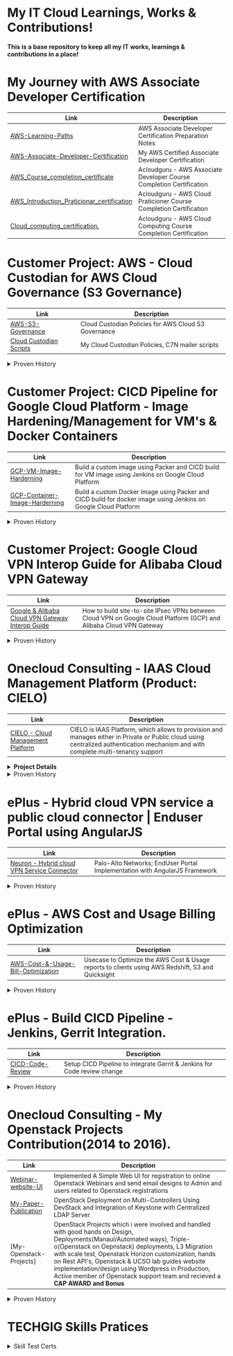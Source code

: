 # My IT Cloud Learnings, Works & Contributions!
**This is a base repository to keep all my IT works, learnings & contributions in a place!** 

# My Journey with AWS Associate Developer Certification

| Link | Description |
|-------------|-------------|
| [AWS-Learning-Paths](https://github.com/sahanasj/aws-learnings)<br> | AWS Associate Developer Certification Preparation Notes  |
| [AWS-Associate-Developer-Certification](https://github.com/sahanasj/my-cloud-works/blob/master/My-Work-Efforts-Recognized/Certifications/SahanaJSJ-AWS-Associate-Developer-Cert.PNG)<br> | My AWS Certified Associate Developer Certification  |
| [AWS_Course_completion_certificate](https://github.com/sahanasj/my-cloud-works/blob/master/My-Work-Efforts-Recognized/Certifications/AWS_Course_completion_certificate10I.pdf)<br> | Acloudguru - AWS Associate Developer Course Completion Certification  |
| [AWS_Introduction_Praticionar_certification](https://github.com/sahanasj/my-cloud-works/blob/master/My-Work-Efforts-Recognized/Certifications/AWS_Introduction_Praticionar_certification.pdf)<br> | Acloudguru - AWS Cloud Praticioner Course Completion Certification |
| [Cloud_computing_certification.](https://github.com/sahanasj/my-cloud-works/blob/master/My-Work-Efforts-Recognized/Certifications/Cloud_computing_certification.pdf)<br> |  Acloudguru - AWS Cloud Computing Course Completion Certification  |

# Customer Project: AWS - Cloud Custodian for AWS Cloud Governance (S3 Governance)

| Link | Description |
|-------------|-------------|
| [AWS-S3-Governance](https://github.com/sahanasj/Lincoln-AWS-S3-Cloud-Governance-using-AWS-Config)<br> | Cloud Custodian Policies for AWS Cloud S3 Governance |
| [Cloud Custodian Scripts](https://github.com/sahanasj/cloudcustodian-policies)<br> | My Cloud Custodian Policies, C7N mailer scripts  |

<details>
  <summary>Proven History</summary>
  <br>
  <b>Sucessfully Delivered Work and Customer Demo with appreciation</b>
   <br>
  <img src="https://github.com/sahanasj/my-cloud-works/blob/master/My-Work-Efforts-Recognized/AWS/AWS%20-%20Lincoln%20Finance%20Group/AWS-Lincoln-Finance-Project-Email-2.PNG">
  <img src="https://github.com/sahanasj/my-cloud-works/blob/master/My-Work-Efforts-Recognized/AWS/AWS%20-%20Lincoln%20Finance%20Group/AWS-Lincoln-Finance-Project-Email.PNG">
  <img src="https://github.com/sahanasj/my-cloud-works/blob/master/My-Work-Efforts-Recognized/AWS/AWS%20-%20Lincoln%20Finance%20Group/AWS-Lincoln-Finance-Project-Demo-Email.PNG">
</details>
 
# Customer Project: CICD Pipeline for Google Cloud Platform - Image Hardening/Management for VM's & Docker Containers
| Link | Description |
|-------------|-------------|
| [GCP-VM-Image-Harderning](https://github.com/sahanasj/ulta-gcp-image-hardening)<br> |  Build a custom image using Packer and CICD build for VM image using Jenkins on Google Cloud Platform |
| [GCP-Container-Image-Harderning](https://github.com/sahanasj/ulta-gcp-docker-image-with-packer)<br> |  Build a custom Docker image using Packer and CICD build for docker image using Jenkins on Google Cloud Platform |

<details>
  <summary>Proven History</summary>
  <img src="https://github.com/sahanasj/my-cloud-works/blob/master/My-Work-Efforts-Recognized/Google%20Cloud%20Platform/GCP-Image-Hardening.PNG">
  <br>
  <br>
  <img src="https://github.com/sahanasj/my-cloud-works/blob/master/My-Work-Efforts-Recognized/Google%20Cloud%20Platform/GCP-Image-Hardening-Mail.PNG">
</details>

# Customer Project: Google Cloud VPN Interop Guide for Alibaba Cloud VPN Gateway
| Link | Description |
|-------------|-------------|
| [Google & Alibaba Cloud VPN Gateway Interop Guide](https://github.com/sahanasj/gcp-alibaba-vpn/blob/master/site-to-site.md)<br> | How to build site-to-site IPsec VPNs between Cloud VPN on Google Cloud Platform (GCP) and Alibaba Cloud VPN Gateway |

<details>
  <summary>Proven History</summary>
  <p>Note: This image can be zoomed to see the content</p>
  <img src="https://github.com/sahanasj/my-cloud-works/blob/master/My-Work-Efforts-Recognized/Google%20Cloud%20Platform/GCP-Alibaba-VPN-Guide-work-1.PNG" height="600" width="850";>
   <br>
   <br>
  <img src="https://github.com/sahanasj/my-cloud-works/blob/master/My-Work-Efforts-Recognized/Google%20Cloud%20Platform/GCP-Alibaba-VPN.PNG">
</details>

# Onecloud Consulting - IAAS Cloud Management Platform (Product: CIELO)

| Link | Description |
|-------------|-------------|
| [CIELO - Cloud Management Platform](https://github.com/ePlusPS/cielo-ui)<br> |  CIELO is IAAS Platform, which allows to provision and manages either in Private or Public cloud using centralized authentication mechanism and with complete multi-tenancy support |

<details>
  <summary><b>Project Details</b></summary>
  <p>Cielo, a new umbrella offering from OneCloud Consulting, lets you provision and manage a Infrastructure as a Service (IaaS) either in private or public cloud using centralized authentication mechanism and with complete multi-tenancy support. It aims at simplifying the task of creating a virtual data center and assigning resources to it. Connecting your virtual private cloud to any public cloud and performing your Day 2 Operations with the advanced Networking policies can be easily accomplished by using this end user portal.</p>
   <br>
  <summary><b>My Roles and responsibility</b></summary>
  <p><b>Role</b>: Software Development and Testing</p>
  <br>
  <p><b>Technologies</b>: Openstack, Django-Python, Rest API's, Frontend development, Hybrid clouds Integraion to UI(Private and public clouds)
  <br>
   <p><b>Duration/My contribution</b>: 1 and half year</p>
   <br>
    <b>Responsibility as a Fontend team member:</b>Customization of Openstack Horizon and building IAAS, Cloud management platform/tool based on the requirement with the good nowledge of Django(MVC framework) Python, JQuery, Javascript, AngularJs, Ajax, CRUD
operations,REST API's and deploying through CI/CD process.
   <br>
  <p><b>Challenges:</b> Frontend UI Designs and Development with functional modules for <b>three interface portals</b>
    <br>
    * Integrate LDAP/AD into Cielo UI.
     <br>
    * Validate, Analyze, Incorporate the Backend Cloud API's to Cielo UI.
     <br>
    * Part of a team to help for many sucessfull Demo's to customers.
     <br>
    * Daily stand-up/sync up call with USA team members.
     <br>
    * Co-ordinating regularly with Testing Person to fix the bugs
     <br>
    <summary><b>Appreciation</b></summary>
    * Recognized with good appreciation and bonus from management.
     <br>
    <summary><b>Thanksgiving</b></summary>
    Thanks to Management and my Mentor/Lead to gave me a such wonderful learnings/guidelines and opputunity to enhnace my skills in many areas.
</details>

<details>
  <summary>Proven History</summary> 
  <img src="https://github.com/sahanasj/my-cloud-works/blob/master/My-Work-Efforts-Recognized/CIELO%20%2B%20Neuron/CIELO-Appreciation-2-edited.PNG">
  <br>
  <br>
  <p>Note: This image can be zoomed to see the content</p>
  <img src="https://github.com/sahanasj/my-cloud-works/blob/master/My-Work-Efforts-Recognized/CIELO%20%2B%20Neuron/CIELO-Appreciation-3-edited.PNG">
  <br>
   <br>
  <img src="https://github.com/sahanasj/my-cloud-works/blob/master/My-Work-Efforts-Recognized/CIELO%20%2B%20Neuron/CIELO-Github-works.PNG">
   <br>
   <br>
  <p>As part of testing on UI and API's using POSTMAN tool</p>
  <img src="https://github.com/sahanasj/my-cloud-works/blob/master/My-Work-Efforts-Recognized/CIELO%20%2B%20Neuron/CEILO-Portal-Test.PNG">
</details>

# ePlus - Hybrid cloud VPN service a public cloud connector | Enduser Portal using AngularJS 

| Link | Description |
|-------------|-------------|
| [Neuron - Hybrid cloud VPN Service Connector](https://github.com/sahanasj/AWS-Cost-Usage-Optimization)<br> | Palo-Alto Networks; EndUser Portal Implementation with AngularJS Framework |

<details>
  <summary>Proven History</summary>
  <p>Note: This image can be zoomed to see the content</p>
  <img src="https://github.com/sahanasj/my-cloud-works/blob/master/My-Work-Efforts-Recognized/CIELO%20%2B%20Neuron/Neuron-Frontend-using-AngularJS.png">
<br>
  <br>
<img src="https://github.com/sahanasj/my-cloud-works/blob/master/My-Work-Efforts-Recognized/CIELO%20%2B%20Neuron/Neuron-Github-Records.PNG">
</details>

# ePlus - AWS Cost and Usage Billing Optimization
| Link | Description |
|-------------|-------------|
| [AWS-Cost-&-Usage-Bill-Optimization](https://github.com/sahanasj/AWS-Cost-Usage-Optimization)<br> | Usecase to Optimize the AWS Cost & Usage reports to clients using AWS Redshift, S3 and Quicksight |

<details>
  <summary>Proven History</summary>
  <img src="https://github.com/sahanasj/my-cloud-works/blob/master/My-Work-Efforts-Recognized/AWS/ePlus%20AWS%20Account%20%20-%20Cost%20%26%20Usage%20Billing%20Report%20Optimization/AWS-Cost-Optimization.PNG">
</details>


# ePlus - Build CICD Pipeline - Jenkins, Gerrit Integration.
| Link | Description |
|-------------|-------------|
| [CICD-Code-Review](https://github.com/ePlusPS/cicd101)<br> | Setup CICD Pipeline to integrate Gerrit & Jenkins for Code review change |

<details>
  <summary>Proven History</summary>
  <img src="https://github.com/sahanasj/my-cloud-works/blob/master/My-Work-Efforts-Recognized/Eplus%20-%20CICD%20Pipelines/CICD-Training-Content-Project.PNG">
  <br>
  <br>
  <img src="https://github.com/sahanasj/my-cloud-works/blob/master/My-Work-Efforts-Recognized/Eplus%20-%20CICD%20Pipelines/CICD-Gerrit-%26-Jekins-Labs.PNG">
  <br>
  <br>
  <p><b>CICD - Jenkins, Gitlab,Artifactory Installation & Integration </b></p>
  <img src="https://github.com/sahanasj/my-cloud-works/blob/master/My-Work-Efforts-Recognized/Eplus%20-%20CICD%20Pipelines/CICD-Jenkins-Gitlab-Artifactory.PNG">
</details>


# Onecloud Consulting - My Openstack Projects Contribution(2014 to 2016).
| Link | Description |
|-------------|-------------|
| [Webinar-website-UI](https://github.com/sahanasj/Webinar-website-UI)<br> | Implemented A Simple Web UI for registration to online Openstack Webinars and send email designs to Admin and users related to Openstack registrations |
| [My-Paper-Publication](http://researchpublish.com/journal/IJCSITR/Issue-3-July-2015-September-2015/30)<br> | OpenStack Deployment on Multi-Controllers Using DevStack and Integration of Keystone with Centralized LDAP Server |
| [My-Openstack-Projects]<br> | OpenStack Projects which i were involved and handled with good hands on Design, Deployments(Manaul/Automated ways), Triple-o(Openstack on Oepnstack) deployments, L3 Migration with scale test, Openstack Horizon customization, hands on Rest API's, Openstack & UCSO lab guides website implementation/design using Wordpress in Production, Active member of Openstack support team and recieved a <b>CAP AWARD and Bonus</b> |

<details>
  <summary>Proven History</summary>
  <p>Note: Image needs to be zoomed for more clarity</p>
  <p>Implemented OneCloud's Openstack Webinar responsive Website with the necessary functionalities using PHP, HTML5,CCS3, JQuery and automation scripts to handle the email tasks(mailChimp tool).</p>
  <br>
    <img src="https://github.com/sahanasj/my-cloud-works/blob/master/My-Work-Efforts-Recognized/CIELO%20%2B%20Neuron/Openstack-Projects.PNG">
  <br>
  <img src="https://github.com/sahanasj/my-cloud-works/blob/master/My-Work-Efforts-Recognized/CIELO%20%2B%20Neuron/Openstack-UCSO-Website-MAil.png">
  <br>
  <img src="https://github.com/sahanasj/my-cloud-works/blob/master/My-Work-Efforts-Recognized/CIELO%20%2B%20Neuron/Openstack-UCSO-Website-POD-Page.png"> 
</details>


# TECHGIG Skills Pratices
<details>
  <summary>Skill Test Certs</summary>
  <b> Linux Test 1 </b>
  <br/>
  <img src="https://github.com/sahanasj/my-cloud-works/blob/master/My-Work-Efforts-Recognized/Techgig_Skils_Pratice_Certs/Linux_Advanced_Test_2.PNG">
  <br/>
  <b> Linux Test 2 </b>
  <br/>
  <img src="https://github.com/sahanasj/my-cloud-works/blob/master/My-Work-Efforts-Recognized/Techgig_Skils_Pratice_Certs/Linux_Advanced_Test_1.PNG">
  <br/>
  <b>Cloud Computing Test </b>
  <br/>
  <img src="https://github.com/sahanasj/my-cloud-works/blob/master/My-Work-Efforts-Recognized/Techgig_Skils_Pratice_Certs/Cloud_Computing_Skill_Pratice.PNG">
  <br/>
  <b>AWS Test </b>
  <br/>
  <img src="https://github.com/sahanasj/my-cloud-works/blob/master/My-Work-Efforts-Recognized/Techgig_Skils_Pratice_Certs/AWS_Skill_Practice.PNG">
  <br/>
  <b>Devops Test 1</b>
   <br/>
  <img src="https://github.com/sahanasj/my-cloud-works/blob/master/My-Work-Efforts-Recognized/Techgig_Skils_Pratice_Certs/Devops_Advanced_Test_1.PNG">
  <br/>
  <b>Devops Test 2</b>
    <br/>
  <img src="https://github.com/sahanasj/my-cloud-works/blob/master/My-Work-Efforts-Recognized/Techgig_Skils_Pratice_Certs/Devops_Advanced_Test_2.PNG">
  <br/>
  <b>Devops Test 3</b>
    <br/>
  <img src="https://github.com/sahanasj/my-cloud-works/blob/master/My-Work-Efforts-Recognized/Techgig_Skils_Pratice_Certs/Devops_Advanced_Test_3.PNG">
  <br/>
  <b>Infosys Placement Test </b>
  <br/>
  <img src="https://github.com/sahanasj/my-cloud-works/blob/master/My-Work-Efforts-Recognized/Techgig_Skils_Pratice_Certs/Infosys_Placement_Test.PNG">
</details>





